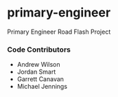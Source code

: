 # primary-engineer
Primary Engineer Road Flash Project

### Code Contributors
* Andrew Wilson
* Jordan Smart
* Garrett Canavan
* Michael Jennings